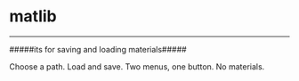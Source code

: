 matlib
===

---

#####its for saving and loading materials#####

Choose a path. Load and save.  Two menus, one button. No materials.

